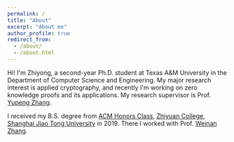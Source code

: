 ```yaml
---
permalink: /
title: "About"
excerpt: "About me"
author_profile: true
redirect_from: 
  - /about/
  - /about.html
---
```


Hi! I'm Zhiyong, a second-year Ph.D. student at Texas A&M University in the Department of Computer Science and Engineering. My major research interest is applied cryptography, and recently I'm working on zero knowledge proofs and its applications. My research supervisor is Prof. [Yupeng Zhang](http://people.tamu.edu/~zhangyp/).

I received my B.S. degree from [ACM Honors Class](https://acm.sjtu.edu.cn/home), [Zhiyuan College](https://zhiyuan.sjtu.edu.cn/html/zhiyuan/), [Shanghai Jiao Tong University](http://en.sjtu.edu.cn/) in 2019. There I worked with Prof. [Weinan Zhang](http://wnzhang.net/). 

